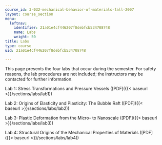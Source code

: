 ```yaml
---
course_id: 3-032-mechanical-behavior-of-materials-fall-2007
layout: course_section
menu:
  leftnav:
    identifier: 21a01e4cf446207f8debfcb534708748
    name: Labs
    weight: 50
title: Labs
type: course
uid: 21a01e4cf446207f8debfcb534708748

---
```


This page presents the four labs that occur during the semester. For safety reasons, the lab procedures are not included; the instructors may be contacted for further information.

Lab 1: Stress Transformations and Pressure Vessels ([PDF]({{< baseurl >}}/sections/labs/lab1))

Lab 2: Origins of Elasticity and Plasticity: The Bubble Raft ([PDF]({{< baseurl >}}/sections/labs/lab2))

Lab 3: Plastic Deformation from the Micro- to Nanoscale ([PDF]({{< baseurl >}}/sections/labs/lab3))

Lab 4: Structural Origins of the Mechanical Properties of Materials ([PDF]({{< baseurl >}}/sections/labs/lab4))